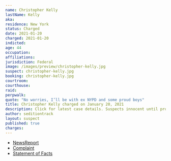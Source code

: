 ```yaml
---
name: Christopher Kelly
lastName: Kelly
aka:
residence: New York
status: Charged
date: 2021-01-20
charged: 2021-01-20
indicted:
age: 44
occupation:
affiliations:
jurisdiction: Federal
image: /images/preview/christopher-kelly.jpg
suspect: christopher-kelly.jpg
booking: christopher-kelly.jpg
courtroom:
courthouse:
raid:
perpwalk:
quote: "No worries, I’ll be with ex NYPD and some proud boys"
title: Christopher Kelly charged on January 20, 2021
description: Click for latest case details. Suspects innocent until proven guilty.
author: seditiontrack
layout: suspect
published: true
charges:
---
```

- [NewsReport](https://www.nydailynews.com/new-york/ny-retired-nypd-brother-capitol-riot-charges-20210121-qnobfub6n5d6vexmco7jhktxem-story.html)
- [Complaint](https://www.justice.gov/opa/page/file/1362961/download)
- [Statement of Facts](https://www.justice.gov/opa/page/file/1362961/download)

